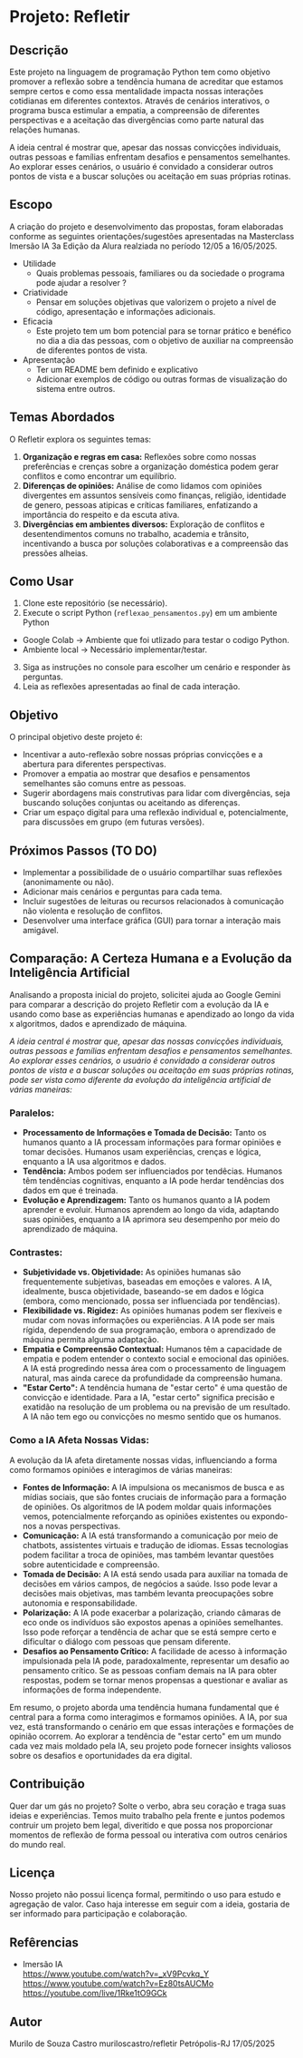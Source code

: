 # Projeto: Refletir
## Descrição

Este projeto na linguagem de programação Python tem como objetivo promover a reflexão sobre a tendência humana de acreditar que estamos sempre certos e como essa mentalidade impacta nossas interações cotidianas em diferentes contextos. Através de cenários interativos, o programa busca estimular a empatia, a compreensão de diferentes perspectivas e a aceitação das divergências como parte natural das relações humanas.

A ideia central é mostrar que, apesar das nossas convicções individuais, outras pessoas e famílias enfrentam desafios e pensamentos semelhantes. Ao explorar esses cenários, o usuário é convidado a considerar outros pontos de vista e a buscar soluções ou aceitação em suas próprias rotinas.

## Escopo
A criação do projeto e desenvolvimento das propostas, foram elaboradas conforme as seguintes orientações/sugestões apresentadas na Masterclass Imersão IA 3a Edição da Alura realziada no período 12/05 a 16/05/2025. 
- Utilidade <br>
  - Quais problemas pessoais, familiares ou da sociedade o programa pode ajudar a resolver ?
- Criatividade <br>
  - Pensar em soluções objetivas que valorizem o projeto a nível de código, apresentação e informações adicionais.  
- Eficacia <br>
  - Este projeto tem um bom potencial para se tornar prático e benéfico no dia a dia das pessoas, com o objetivo de auxiliar na compreensão de diferentes pontos de vista.
- Apresentação <br>
  - Ter um README bem definido e explicativo
  - Adicionar exemplos de código ou outras formas de visualização do sistema entre outros.

## Temas Abordados
O Refletir explora os seguintes temas:

1.  **Organização e regras em casa:** Reflexões sobre como nossas preferências e crenças sobre a organização doméstica podem gerar conflitos e como encontrar um equilíbrio.
2.  **Diferenças de opiniões:** Análise de como lidamos com opiniões divergentes em assuntos sensíveis como finanças, religião, identidade de genero, pessoas atipicas e críticas familiares, enfatizando a importância do respeito e da escuta ativa.
3.  **Divergências em ambientes diversos:** Exploração de conflitos e desentendimentos comuns no trabalho, academia e trânsito, incentivando a busca por soluções colaborativas e a compreensão das pressões alheias.

## Como Usar

1.  Clone este repositório (se necessário).
2.  Execute o script Python (`reflexao_pensamentos.py`) em um ambiente Python
-  Google Colab -> Ambiente que foi utlizado para testar o codigo Python.
-  Ambiente local -> Necessário implementar/testar.
3.  Siga as instruções no console para escolher um cenário e responder às perguntas.
4.  Leia as reflexões apresentadas ao final de cada interação.

## Objetivo

O principal objetivo deste projeto é:

* Incentivar a auto-reflexão sobre nossas próprias convicções e a abertura para diferentes perspectivas.
* Promover a empatia ao mostrar que desafios e pensamentos semelhantes são comuns entre as pessoas.
* Sugerir abordagens mais construtivas para lidar com divergências, seja buscando soluções conjuntas ou aceitando as diferenças.
* Criar um espaço digital para uma reflexão individual e, potencialmente, para discussões em grupo (em futuras versões).

## Próximos Passos (TO DO)

* Implementar a possibilidade de o usuário compartilhar suas reflexões (anonimamente ou não).
* Adicionar mais cenários e perguntas para cada tema.
* Incluir sugestões de leituras ou recursos relacionados à comunicação não violenta e resolução de conflitos.
* Desenvolver uma interface gráfica (GUI) para tornar a interação mais amigável.

## Comparação: A Certeza Humana e a Evolução da Inteligência Artificial

Analisando a proposta inicial do projeto, solicitei ajuda ao Google Gemini para comparar a descrição do projeto Refletir com a evolução da IA e usando como base as experiências humanas e apendizado ao longo da vida x algoritmos, dados e aprendizado de máquina.

*A ideia central é mostrar que, apesar das nossas convicções individuais, outras pessoas e famílias enfrentam desafios e pensamentos semelhantes. Ao explorar esses cenários, o usuário é convidado a considerar outros pontos de vista e a buscar soluções ou aceitação em suas próprias rotinas, pode ser vista como diferente da evolução da inteligência artificial de várias maneiras:*

### Paralelos:

* **Processamento de Informações e Tomada de Decisão:** Tanto os humanos quanto a IA processam informações para formar opiniões e tomar decisões. Humanos usam experiências, crenças e lógica, enquanto a IA usa algoritmos e dados.
* **Tendência:** Ambos podem ser influenciados por tendêcias. Humanos têm tendências cognitivas, enquanto a IA pode herdar tendências dos dados em que é treinada.
* **Evolução e Aprendizagem:** Tanto os humanos quanto a IA podem aprender e evoluir. Humanos aprendem ao longo da vida, adaptando suas opiniões, enquanto a IA aprimora seu desempenho por meio do aprendizado de máquina.

### Contrastes:

* **Subjetividade vs. Objetividade:** As opiniões humanas são frequentemente subjetivas, baseadas em emoções e valores. A IA, idealmente, busca objetividade, baseando-se em dados e lógica (embora, como mencionado, possa ser influenciada por tendências).
* **Flexibilidade vs. Rigidez:** As opiniões humanas podem ser flexíveis e mudar com novas informações ou experiências. A IA pode ser mais rígida, dependendo de sua programação, embora o aprendizado de máquina permita alguma adaptação.
* **Empatia e Compreensão Contextual:** Humanos têm a capacidade de empatia e podem entender o contexto social e emocional das opiniões. A IA está progredindo nessa área com o processamento de linguagem natural, mas ainda carece da profundidade da compreensão humana.
* **"Estar Certo":** A tendência humana de "estar certo" é uma questão de convicção e identidade. Para a IA, "estar certo" significa precisão e exatidão na resolução de um problema ou na previsão de um resultado. A IA não tem ego ou convicções no mesmo sentido que os humanos.

### Como a IA Afeta Nossas Vidas:

A evolução da IA afeta diretamente nossas vidas, influenciando a forma como formamos opiniões e interagimos de várias maneiras:

* **Fontes de Informação:** A IA impulsiona os mecanismos de busca e as mídias sociais, que são fontes cruciais de informação para a formação de opiniões. Os algoritmos de IA podem moldar quais informações vemos, potencialmente reforçando as opiniões existentes ou expondo-nos a novas perspectivas.
* **Comunicação:** A IA está transformando a comunicação por meio de chatbots, assistentes virtuais e tradução de idiomas. Essas tecnologias podem facilitar a troca de opiniões, mas também levantar questões sobre autenticidade e compreensão.
* **Tomada de Decisão:** A IA está sendo usada para auxiliar na tomada de decisões em vários campos, de negócios a saúde. Isso pode levar a decisões mais objetivas, mas também levanta preocupações sobre autonomia e responsabilidade.
* **Polarização:** A IA pode exacerbar a polarização, criando câmaras de eco onde os indivíduos são expostos apenas a opiniões semelhantes. Isso pode reforçar a tendência de achar que se está sempre certo e dificultar o diálogo com pessoas que pensam diferente.
* **Desafios ao Pensamento Crítico:** A facilidade de acesso à informação impulsionada pela IA pode, paradoxalmente, representar um desafio ao pensamento crítico. Se as pessoas confiam demais na IA para obter respostas, podem se tornar menos propensas a questionar e avaliar as informações de forma independente.

Em resumo, o projeto aborda uma tendência humana fundamental que é central para a forma como interagimos e formamos opiniões. A IA, por sua vez, está transformando o cenário em que essas interações e formações de opinião ocorrem. Ao explorar a tendência de "estar certo" em um mundo cada vez mais moldado pela IA, seu projeto pode fornecer insights valiosos sobre os desafios e oportunidades da era digital.

## Contribuição

Quer dar um gás no projeto? Solte o verbo, abra seu coração e traga suas ideias e experiências.
Temos muito trabalho pela frente e juntos podemos contruir um projeto bem legal, diveritido e que possa nos proporcionar momentos de reflexão de forma pessoal ou interativa com outros cenários do mundo real.

## Licença

Nosso projeto não possui licença formal, permitindo o uso para estudo e agregação de valor. Caso haja interesse em seguir com a ideia, gostaria de ser informado para participação e colaboração.

## Refêrencias
- Imersão IA  <br>
https://www.youtube.com/watch?v=_xV9Pcvkq_Y
https://www.youtube.com/watch?v=Ez80tsAUCMo
https://youtube.com/live/1Rke1tO9GCk

## Autor

Murilo de Souza Castro
muriloscastro/refletir
Petrópolis-RJ 17/05/2025
